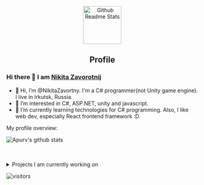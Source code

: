 <p align="center">
 <img width="100px" src="https://res.cloudinary.com/anuraghazra/image/upload/v1594908242/logo_ccswme.svg" align="center" alt="Github Readme Stats" />
 <h2 align="center">Profile</h2>
</p>

### Hi there 👋 I am [Nikita Zavorotnij](https://github.com/NikitaZavortny)

<div>
 <p>

- 👋 Hi, I’m @NikitaZavortny. I'm a C# programmer(not Unity game engine). I live in Irkutsk, Russia.
- 👀 I’m interested in C#, ASP.NET, unity and javascript.
- 🌱 I’m currently learning technologies for C# programming. Also, I like web dev, especially React frontend framework :D. 

</h4>
</div>

<div><p>My profile overview: </p></div>

![Apurv's github stats](https://github-readme-stats.vercel.app/api?username=NikitaZavortny&show_icons=true)
<br />
<br />
<br />
<details>
<summary>
  Projects I am currently working on
</summary>

<br />

[![ReadMe Card](https://github-readme-stats.vercel.app/api/pin/?username=NikitaZavortny&repo=linux-modules-base)](https://github.com/NikitaZavortny/linux-modules-base)
[![ReadMe Card](https://github-readme-stats.vercel.app/api/pin/?username=NikitaZavortny&repo=DIK-version-control-system)](https://github.com/NikitaZavortny/DIK-version-control-system)
[![ReadMe Card](https://github-readme-stats.vercel.app/api/pin/?username=NikitaZavortny&repo=react-awesome)](https://github.com/NikitaZavortny/react-awesome)





<br />


</details>

![visitors](https://visitor-badge.laobi.icu/badge?page_id=83165053)
